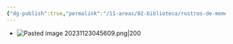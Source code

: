 ```yaml
---
{"dg-publish":true,"permalink":"/11-areas/02-biblioteca/rostros-de-memoria/","noteIcon":""}
---
```


- ![Pasted image 20231123045609.png|200](/img/user/11%20%C3%81reas%20%E2%9A%99/02%20Biblioteca/%F0%9F%92%BE%20Adjuntos/Pasted%20image%2020231123045609.png)